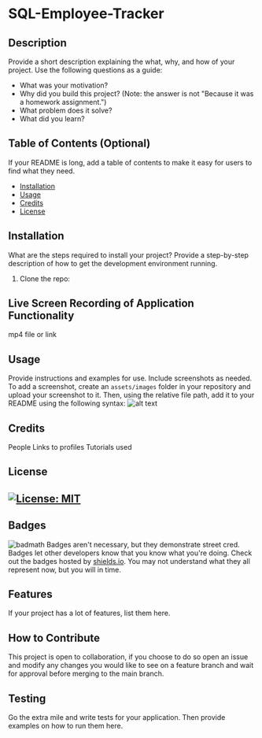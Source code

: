 # SQL-Employee-Tracker

## Description
Provide a short description explaining the what, why, and how of your project. Use the following questions as a guide:
- What was your motivation?
- Why did you build this project? (Note: the answer is not "Because it was a homework assignment.")
- What problem does it solve?
- What did you learn?

## Table of Contents (Optional)
If your README is long, add a table of contents to make it easy for users to find what they need.
- [Installation](#installation)
- [Usage](#usage)
- [Credits](#credits)
- [License](#license)

## Installation
What are the steps required to install your project? Provide a step-by-step description of how to get the development environment running.
1. Clone the repo:


## Live Screen Recording of Application Functionality
mp4 file or link

## Usage
Provide instructions and examples for use. Include screenshots as needed.
To add a screenshot, create an `assets/images` folder in your repository and upload your screenshot to it. Then, using the relative file path, add it to your README using the following syntax:
![alt text](assets/images/screenshot.png)

## Credits
People
Links to profiles
Tutorials used

## License
[![License: MIT](https://img.shields.io/badge/License-MIT-yellow.svg)](https://opensource.org/licenses/MIT)
---

## Badges
![badmath](https://img.shields.io/github/languages/top/nielsenjared/badmath)
Badges aren't necessary, but they demonstrate street cred. Badges let other developers know that you know what you're doing. Check out the badges hosted by [shields.io](https://shields.io/). You may not understand what they all represent now, but you will in time.

## Features
If your project has a lot of features, list them here.

## How to Contribute
This project is open to collaboration, if you choose to do so open an issue and modify any changes you would like to see on a feature branch and wait for approval before merging to the main branch.
## Testing
Go the extra mile and write tests for your application. Then provide examples on how to run them here.
